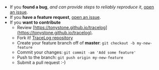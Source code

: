 
- If you **found a bug**, _and can provide steps to reliably reproduce it_, [open an issue](https://github.com/tonystone/tracelog/issues).
- If you **have a feature request**, [open an issue](https://github.com/tonystone/tracelog/issues).
- If you **want to contribute**
   - Review  [https://tonystone.github.io/tracelog](https://tonystone.github.io/tracelog).
   - Fork it! [TraceLog repository](https://github.com/tonystone/tracelog)
   - Create your feature branch off of **master**: `git checkout -b my-new-feature`
   - Commit your changes: `git commit -am 'Add some feature'`
   - Push to the branch: `git push origin my-new-feature`
   - Submit a pull request :-)
